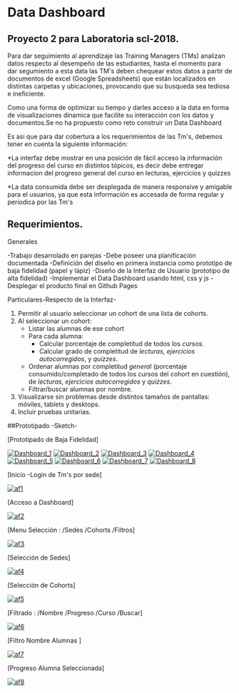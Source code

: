 # Data Dashboard

## Proyecto 2 para Laboratoria scl-2018.

Para dar seguimiento al aprendizaje  las Training Managers (TMs) analizan datos respecto al desempeño de las estudiantes, hasta el momento para dar segumiento a esta data las TM's deben chequear estos datos a partir de documentos de excel (Google Spreadsheets) que están localizados en distintas carpetas y ubicaciones, provocando que su busqueda sea tediosa e ineficiente.

Como una forma de optimizar su tiempo y darles acceso a la data en forma de visualizaciones dinamica que facilite su interacción con los datos y documentos.Se no ha propuesto  como reto construir un Data Dashboard

Es asi que para dar cobertura a los requerimientos de las Tm's,  debemos tener en cuenta la siguiente información:

*La interfaz debe mostrar en una posición de fácil acceso la información del progreso del curso en distintos tópicos, es decir debe entregar informacion del progreso general del curso en lecturas, ejercicios y quizzes

*La data consumida debe ser desplegada de manera responsive y amigable para el usuarios, ya que esta información es accesada de forma regular y periodica por las Tm's


## Requerimientos.

 Generales

-Trabajo desarrolado en parejas
-Debe poseer una planificación documentada
-Definición del diseño en primera instancia como prototipo de baja fidelidad (papel y lápiz)
-Diseño de la Interfaz de Usuario (prototipo de alta fidelidad)
-Implementar el Data Dashboard usando html, css y js
-Desplegar el producto final en Github Pages

Particulares-Respecto de la Interfaz-

1. Permitir al usuario seleccionar un cohort de una lista de cohorts.
2. Al seleccionar un cohort:
   - Listar las alumnas de ese cohort
   - Para cada alumna:
     + Calcular porcentaje de completitud de todos los _cursos_.
     + Calcular grado de completitud de _lecturas_, _ejercicios autocorregidos_,
       y _quizzes_.
   - Ordenar alumnas por completitud _general_ (porcentaje consumido/completado
     de todos los cursos del cohort en cuestión), de _lecturas_, _ejercicios
     autocorregidos_ y _quizzes_.
   - Filtrar/buscar alumnas por nombre.
3. Visualizarse sin problemas desde distintos tamaños de pantallas: móviles,
   tablets y desktops.
4. Incluir pruebas unitarias.


##Prototipado -Sketch-

[Prototipado de Baja Fidelidad]


<a href="https://ibb.co/hPQcf8"><img src="https://preview.ibb.co/m0SZSo/Dashboard_1.jpg" alt="Dashboard_1" border="0"></a>
<a href="https://ibb.co/faRiL8"><img src="https://preview.ibb.co/cPFM7o/Dashboard_2.jpg" alt="Dashboard_2" border="0"></a>
<a href="https://ibb.co/jzP9tT"><img src="https://preview.ibb.co/ngRNDT/Dashboard_3.jpg" alt="Dashboard_3" border="0"></a>
<a href="https://ibb.co/eL5tL8"><img src="https://preview.ibb.co/dvCJno/Dashboard_4.jpg" alt="Dashboard_4" border="0"></a>
<a href="https://ibb.co/gAQFYT"><img src="https://preview.ibb.co/hxi2DT/Dashboard_5.jpg" alt="Dashboard_5" border="0"></a>
<a href="https://ibb.co/eFS7f8"><img src="https://preview.ibb.co/gwmdno/Dashboard_6.jpg" alt="Dashboard_6" border="0"></a>
<a href="https://ibb.co/mTKL08"><img src="https://preview.ibb.co/fAE9tT/Dashboard_7.jpg" alt="Dashboard_7" border="0"></a>
<a href="https://ibb.co/b46dno"><img src="https://preview.ibb.co/iXcUtT/Dashboard_8.jpg" alt="Dashboard_8" border="0"></a>

[Inicio -Login de Tm's por sede]

<a href="https://ibb.co/k7mKSo"><img src="https://preview.ibb.co/neNtno/af1.jpg" alt="af1" border="0"></a>

[Acceso a Dashboard]

<a href="https://ibb.co/i9UHDT"><img src="https://preview.ibb.co/mb6a08/af2.jpg" alt="af2" border="0"></a>

[Menu Selección : /Sedes /Cohorts /Filtros]

<a href="https://ibb.co/h8Xtno"><img src="https://preview.ibb.co/csAPtT/af3.jpg" alt="af3" border="0"></a>

[Selección de Sedes]

<a href="https://ibb.co/f7hhf8"><img src="https://preview.ibb.co/dROAYT/af4.jpg" alt="af4" border="0"></a>

[Selección de Cohorts]

<a href="https://ibb.co/gAyzSo"><img src="https://preview.ibb.co/kHtoL8/af5.jpg" alt="af5" border="0"></a>

[Filtrado : /Nombre /Progreso /Curso /Buscar]

<a href="https://ibb.co/iDe67o"><img src="https://preview.ibb.co/mA7F08/af6.jpg" alt="af6" border="0"></a>

[Filtro Nombre Alumnas ]

<a href="https://ibb.co/fmshf8"><img src="https://preview.ibb.co/izmm7o/af7.jpg" alt="af7" border="0"></a>

[Progreso Alumna Seleccionada]

<a href="https://ibb.co/fev2f8"><img src="https://preview.ibb.co/c5bm7o/af8.jpg" alt="af8" border="0"></a>











